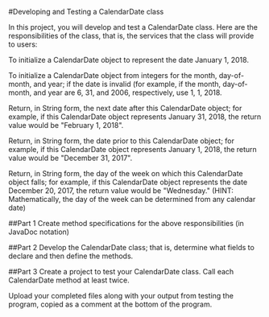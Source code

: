 #Developing and Testing a CalendarDate class

In this project, you will develop and test a CalendarDate class.  Here are the responsibilities of the class, that is, the services that the class will provide to users:

To initialize a CalendarDate object to represent the date January 1, 2018.

To initialize a CalendarDate object from integers for the month, day-of-month, and year; if the date is invalid (for example, if the month, day-of-month, and year are 6, 31, and 2006, respectively, use 1, 1, 2018.

Return, in String form, the next date after this CalendarDate object; for example, if this CalendarDate object represents January 31, 2018, the return value would be "February 1, 2018".

Return, in String form, the date prior to this CalendarDate object; for example, if this CalendarDate object represents January 1, 2018, the return value would be "December 31, 2017".

Return, in String form, the day of the week on which this CalendarDate object falls; for example, if this CalendarDate object represents the date December 20, 2017, the return value would be "Wednesday." (HINT: Mathematically, the day of the week can be determined from any calendar date)

##Part 1
Create method specifications for the above responsibilities (in JavaDoc notation)

##Part 2
Develop the CalendarDate class; that is, determine what fields to declare and then define the methods.

##Part 3
Create a project to test your CalendarDate class.  Call each CalendarDate method at least twice.

Upload your completed files along with your output from testing the program, copied as a comment at the bottom of the program.